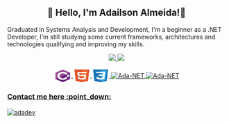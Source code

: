  

<h2 align="Center">👋 Hello, I'm Adailson Almeida!🤖</h2> 

Graduated in Systems Analysis and Development, I'm a beginner as a .NET Developer, 
I'm still studying some current frameworks, architectures and technologies qualifying and improving my skills.

<div align="center">
  <a href="https://github.com/adayllson">
  <img height="180em" src="https://github-readme-stats.vercel.app/api?username=adayllson&show_icons=true&theme=dark&include_all_commits=true&count_private=true"/>
  <img height="180em" src="https://github-readme-stats.vercel.app/api/top-langs/?username=adayllson&layout=compact&langs_count=7&theme=dark"/>
</div>
 
 <div align="center" style="display: inline_block"><br>
  <img align="center" alt="Rafa-Csharp" height="30" width="40" src="https://raw.githubusercontent.com/devicons/devicon/master/icons/csharp/csharp-original.svg">
  <img align="center" alt="Rafa-HTML" height="30" width="40" src="https://raw.githubusercontent.com/devicons/devicon/master/icons/html5/html5-original.svg">
  <img align="center" alt="Rafa-CSS" height="30" width="40" src="https://raw.githubusercontent.com/devicons/devicon/master/icons/css3/css3-original.svg">
  <img  align="center" alt="Ada-NET" height="30" width="40" src="https://cdn.jsdelivr.net/gh/devicons/devicon/icons/dotnetcore/dotnetcore-original.svg" />
  <img  align="center" alt="Ada-NET" height="30" width="40" src="https://cdn.jsdelivr.net/gh/devicons/devicon/icons/ubuntu/ubuntu-plain.svg" />
  </div>

          

<h3>Contact me here :point_down:</h3>
<a href="https://www.linkedin.com/in/adailson-almeida-797689189/" rel="followme">
  <img align="center" src="https://raw.githubusercontent.com/rahuldkjain/github-profile-readme-generator/master/src/images/icons/Social/linked-in-alt.svg" alt="adadev" height="30" width="40" style="max-width: 100%;">
</a>
 

